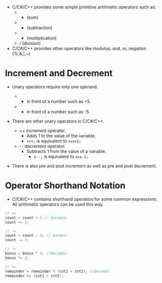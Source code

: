 - C/C#/C++ provides some simple primitive arithmetic operators such as:
	- + (sum)
	- - (subtraction)
	- * (multiplication)
	- / (division)
- C/C#/C++ provides other operators like modulus, and, or, negation (%,&,|,~)


# Increment and Decrement
- Unary operators require only one operand.
	- + in front of a number such as +5.
	- - in front of a number such as -5.


- There are other unary operators in C/C#/C++.
	- ++ increment operator.
		- Adds 1 to the value of the variable.
		- `x++;` is equivalent to `x=x+1;`
	- -- decrement operator.
		- Subtracts 1 from the value of a variable.
			- `x--;` is equivalent to `x=x-1;` 
- There is also pre and post increment as well as pre and post decrement.


# Operator Shorthand Notation
- C/C#/C++ contains shorthand operators for some common expressions. All arithmetic operators can be used this way.

```CS
// +=
count = count + 2 // becomes: 
count += 2;

// -=
count = count - 2; // bocmes:
count -= 2;

// *=
bonus = bonus * 2; //becomes:
bonus *= 2;

// %= 
remainder = remainder % (cnt1 + cnt2); //becomes
remainder %= (cnt1 + cnt2);
```
